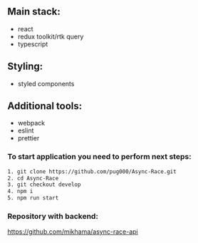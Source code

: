 ## Main stack:

- react
- redux toolkit/rtk query
- typescript

## Styling:

- styled components

## Additional tools:

- webpack
- eslint
- prettier

### To start application you need to perform next steps:

```bash
1. git clone https://github.com/pug000/Async-Race.git
2. cd Async-Race
3. git checkout develop
4. npm i
5. npm run start
```

### Repository with backend:

https://github.com/mikhama/async-race-api
